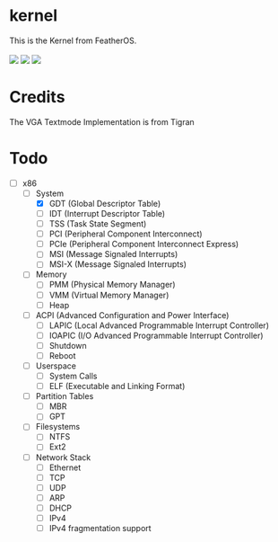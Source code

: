 # kernel
This is the Kernel from FeatherOS.<br><br>
![](https://img.shields.io/github/issues/FeatherOS/kernel)
![](https://img.shields.io/github/issues-pr/FeatherOS/kernel)
![](https://github.com/FeatherOS/kernel/actions/workflows/c-cpp.yml/badge.svg)

# Credits
The VGA Textmode Implementation is from Tigran
<!--# Building
## Dependencies
**Install the following Packages**
### Debian Based Distro
- gcc
- nasm
## Cross Compiler (recommended)
**Build your own Cross Compiler (recommended)**<br>
Run:
```
make toolchain
```-->
# Todo
- [ ] x86
    - [ ] System
        - [x] GDT (Global Descriptor Table)
        - [ ] IDT (Interrupt Descriptor Table)
        - [ ] TSS (Task State Segment)
        - [ ] PCI (Peripheral Component Interconnect)
        - [ ] PCIe (Peripheral Component Interconnect Express)
        - [ ] MSI (Message Signaled Interrupts)
        - [ ] MSI-X (Message Signaled Interrupts)
    - [ ] Memory
        - [ ] PMM (Physical Memory Manager)
        - [ ] VMM (Virtual Memory Manager)
        - [ ] Heap
    - [ ] ACPI (Advanced Configuration and Power Interface)
        - [ ] LAPIC (Local Advanced Programmable Interrupt Controller)
        - [ ] IOAPIC (I/O Advanced Programmable Interrupt Controller)
        - [ ] Shutdown
        - [ ] Reboot
    - [ ] Userspace
        - [ ] System Calls
        - [ ] ELF (Executable and Linking Format)
    - [ ] Partition Tables
        - [ ] MBR
        - [ ] GPT
    - [ ] Filesystems
        - [ ] NTFS
        - [ ] Ext2
    - [ ] Network Stack
        - [ ] Ethernet
        - [ ] TCP
        - [ ] UDP
        - [ ] ARP
        - [ ] DHCP
        - [ ] IPv4
        - [ ] IPv4 fragmentation support